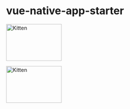 # vue-native-app-starter

<img src="https://gyazo.com/eb5c5741b6a9a16c692170a41a49c858.png" alt="Kitten"
	title="A cute kitten" width="150" height="100" />


<img src="https://gyazo.com/eb5c5741b6a9a16c692170a41a49c858.png" alt="Kitten"
	title="A cute kitten" width="150" height="100" />
